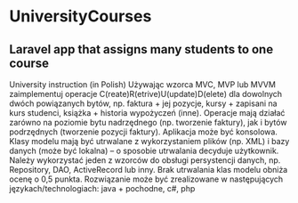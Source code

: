 # UniversityCourses
Laravel app that assigns many students to one course
----
University instruction (in Polish)
Używając wzorca MVC, MVP lub MVVM zaimplementuj operacje C(reate)R(etrive)U(update)D(elete) dla dowolnych dwóch powiązanych bytów, np. faktura + jej pozycje, kursy + zapisani na kurs studenci, książka + historia wypożyczeń (inne). Operacje mają działać zarówno na poziomie bytu nadrzędnego (np. tworzenie faktury), jak i bytów podrzędnych (tworzenie pozycji faktury). Aplikacja może być konsolowa.
Klasy modelu mają być utrwalane z wykorzystaniem plików (np. XML) i bazy danych (może być lokalna) – o sposobie utrwalania decyduje użytkownik. Należy wykorzystać jeden z wzorców do obsługi persystencji danych, np. Repository, DAO, ActiveRecord lub inny. Brak utrwalania klas modelu obniża ocenę o 0,5 punkta.
Rozwiązanie może być zrealizowane w następujących językach/technologiach: java + pochodne, c#, php
